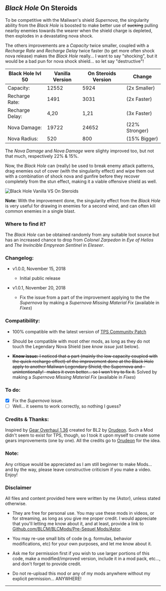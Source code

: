 ## *Black Hole* On Steroids

To be competitive with the Maliwan's shield *Supernova*, the singularity ability from the *Black Hole* is boosted to make better use of ~~sucking~~ pulling nearby enemies towards the wearer when the shield charge is depleted, then explodes in a devastating nova shock.

The others improvements are a *Capacity* twice smaller, coupled with a *Recharge Rate* and *Recharge Delay* twice faster (to get more often shock nova release) makes the *Black Hole* really... I want to say "shocking", but it would be a bad pun for nova shock shield... so let say "destructive"! 

| Black Hole lvl 50   | Vanilla Version  | On Steroids Version | Change         | 
| -------------       | -------------    | -------------       | -------------  |                             
| Capacity:           | 12552            | 5924                | (2x Smaller)   | 
| Recharge Rate:      | 1491             | 3031                | (2x Faster)    | 
| Recharge Delay:     | 4,20             | 1,21                | (3x Faster)    | 
| Nova Damage:        | 19722            | 24652               | (22% Stronger) | 
| Nova Radius:        | 520              | 800                 | (15% Bigger)   | 

The *Nova Damage* and *Nova Damage* were slighty improved too, but not that much, respectively 22% & 15%.

Now, the *Black Hole* can (really) be used to break enemy attack patterns, drag enemies out of cover (with the singularity effect) and wipe them out with a combination of shock nova and gunfire before they recover completely from the stun effect, making it a viable offensive shield as well.

![Black Hole Vanilla VS On Steroids](https://imgur.com/fpgwhBk.jpg "Don't worry guys... even if my screen capture show French text, my mods are in English")

**Note:** With the improvement done, the singularity effect from the *Black Hole* is very useful for drawing in enemies for a second wind, and can often kill common enemies in a single blast.

### Where to find it?

The *Black Hole* can be obtained randomly from any suitable loot source but has an increased chance to drop from *Colonel Zarpedon* in *Eye of Helios* and *The Invincible Empyrean Sentinel* in *Eleseer*. 

### Changelog:
- v1.0.0, November 15, 2018
  - Initial public release

- v1.0.1, November 20, 2018
  - Fix the issue from a part of the improvement applying to the the *Supernova* by making a *Supernova Missing Material Fix* (available in *Fixes*)
 
### Compatibility:

- 100% compatible with the latest version of [TPS Community Patch](https://github.com/BLCM/BLCMods/tree/master/Pre%20Sequel%20Mods/Community%20Patch)

- Should be compatible with most other mods, as long as they do not touch the Legendary Nova Shield (see *know issue* just below).

- ~~**Know issue:** I noticed that a part (mainly the low capacity coupled with the quick recharge effect) of the improvement done at the Black Hole apply to another Maliwan Legendary Shield, the Supernova and -unintentionally!- makes it even better... so I won't try to fix it.~~ Solved by making a *Supernova Missing Material Fix* (available in *Fixes*)

### To do:


- [x] Fix the *Supernova* issue.
- [ ] Well... it seems to work correctly, so nothing I guess?

### Credits & Thanks:

Inspired by [Gear Overhaul 1.36](https://github.com/BLCM/BLCMods/blob/master/Borderlands%202%20mods/Orudeon/Gear%20Overhaul%201.36.txt) created for BL2 by [Orudeon](https://github.com/BLCM/BLCMods/tree/master/Borderlands%202%20mods/Orudeon). Such a Mod didn't seem to exist for TPS, though, so I took it upon myself to create some gears improvements (one by one). All the credits go to [Orudeon](https://github.com/BLCM/BLCMods/tree/master/Borderlands%202%20mods/Orudeon) for the idea.
  
### Note: 

Any critique would be appreciated as I am still beginner to make Mods... and by the way, please leave constructive criticism if you make a video. 
Enjoy!

### Disclaimer

All files and content provided here were written by me (Astor), unless stated otherwise.

- They are free for personal use. You may use these mods in videos, or for streaming, as long as you give me proper credit. I would appreciate that you'll letting me know about it, and at least, provide a link to [Github.com/BLCM/BLCMods/Pre-Sequel Mods/Astor](https://github.com/BLCM/BLCMods/tree/master/Pre%20Sequel%20Mods/Astor).

- You may re-use small bits of code (e.g. formulas, behavior modifications, etc) for your own purposes, and let me know about it. 

- Ask me for permission first if you wish to use larger portions of this code, make a modified/improved version, include it in a mod pack, etc..., and don't forget to provide credit.

- Do not re-upload this mod or any of my mods anywhere without my explicit permission... ANYWHERE!

* * * * *



